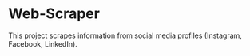 # Web-Scraper
This project scrapes information from social media profiles (Instagram, Facebook, LinkedIn).
